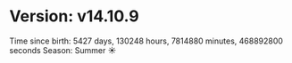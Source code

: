 # Version: v14.10.9
Time since birth: 5427 days, 130248 hours, 7814880 minutes, 468892800 seconds
Season: Summer ☀️
